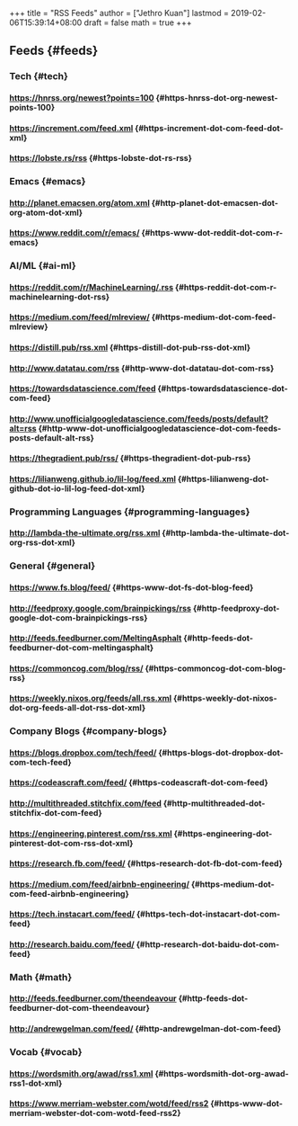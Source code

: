 +++
title = "RSS Feeds"
author = ["Jethro Kuan"]
lastmod = 2019-02-06T15:39:14+08:00
draft = false
math = true
+++

## Feeds {#feeds}


### Tech {#tech}


#### <https://hnrss.org/newest?points=100> {#https-hnrss-dot-org-newest-points-100}


#### <https://increment.com/feed.xml> {#https-increment-dot-com-feed-dot-xml}


#### <https://lobste.rs/rss> {#https-lobste-dot-rs-rss}


### Emacs {#emacs}


#### <http://planet.emacsen.org/atom.xml> {#http-planet-dot-emacsen-dot-org-atom-dot-xml}


#### <https://www.reddit.com/r/emacs/> {#https-www-dot-reddit-dot-com-r-emacs}


### AI/ML {#ai-ml}


#### <https://reddit.com/r/MachineLearning/.rss> {#https-reddit-dot-com-r-machinelearning-dot-rss}


#### <https://medium.com/feed/mlreview/> {#https-medium-dot-com-feed-mlreview}


#### <https://distill.pub/rss.xml> {#https-distill-dot-pub-rss-dot-xml}


#### <http://www.datatau.com/rss> {#http-www-dot-datatau-dot-com-rss}


#### <https://towardsdatascience.com/feed> {#https-towardsdatascience-dot-com-feed}


#### <http://www.unofficialgoogledatascience.com/feeds/posts/default?alt=rss> {#http-www-dot-unofficialgoogledatascience-dot-com-feeds-posts-default-alt-rss}


#### <https://thegradient.pub/rss/> {#https-thegradient-dot-pub-rss}


#### <https://lilianweng.github.io/lil-log/feed.xml> {#https-lilianweng-dot-github-dot-io-lil-log-feed-dot-xml}


### Programming Languages {#programming-languages}


#### <http://lambda-the-ultimate.org/rss.xml> {#http-lambda-the-ultimate-dot-org-rss-dot-xml}


### General {#general}


#### <https://www.fs.blog/feed/> {#https-www-dot-fs-dot-blog-feed}


#### <http://feedproxy.google.com/brainpickings/rss> {#http-feedproxy-dot-google-dot-com-brainpickings-rss}


#### <http://feeds.feedburner.com/MeltingAsphalt> {#http-feeds-dot-feedburner-dot-com-meltingasphalt}


#### <https://commoncog.com/blog/rss/> {#https-commoncog-dot-com-blog-rss}


#### <https://weekly.nixos.org/feeds/all.rss.xml> {#https-weekly-dot-nixos-dot-org-feeds-all-dot-rss-dot-xml}


### Company Blogs {#company-blogs}


#### <https://blogs.dropbox.com/tech/feed/> {#https-blogs-dot-dropbox-dot-com-tech-feed}


#### <https://codeascraft.com/feed/> {#https-codeascraft-dot-com-feed}


#### <http://multithreaded.stitchfix.com/feed> {#http-multithreaded-dot-stitchfix-dot-com-feed}


#### <https://engineering.pinterest.com/rss.xml> {#https-engineering-dot-pinterest-dot-com-rss-dot-xml}


#### <https://research.fb.com/feed/> {#https-research-dot-fb-dot-com-feed}


#### <https://medium.com/feed/airbnb-engineering/> {#https-medium-dot-com-feed-airbnb-engineering}


#### <https://tech.instacart.com/feed/> {#https-tech-dot-instacart-dot-com-feed}


#### <http://research.baidu.com/feed/> {#http-research-dot-baidu-dot-com-feed}


### Math {#math}


#### <http://feeds.feedburner.com/theendeavour> {#http-feeds-dot-feedburner-dot-com-theendeavour}


#### <http://andrewgelman.com/feed/> {#http-andrewgelman-dot-com-feed}


### Vocab {#vocab}


#### <https://wordsmith.org/awad/rss1.xml> {#https-wordsmith-dot-org-awad-rss1-dot-xml}


#### <https://www.merriam-webster.com/wotd/feed/rss2> {#https-www-dot-merriam-webster-dot-com-wotd-feed-rss2}
